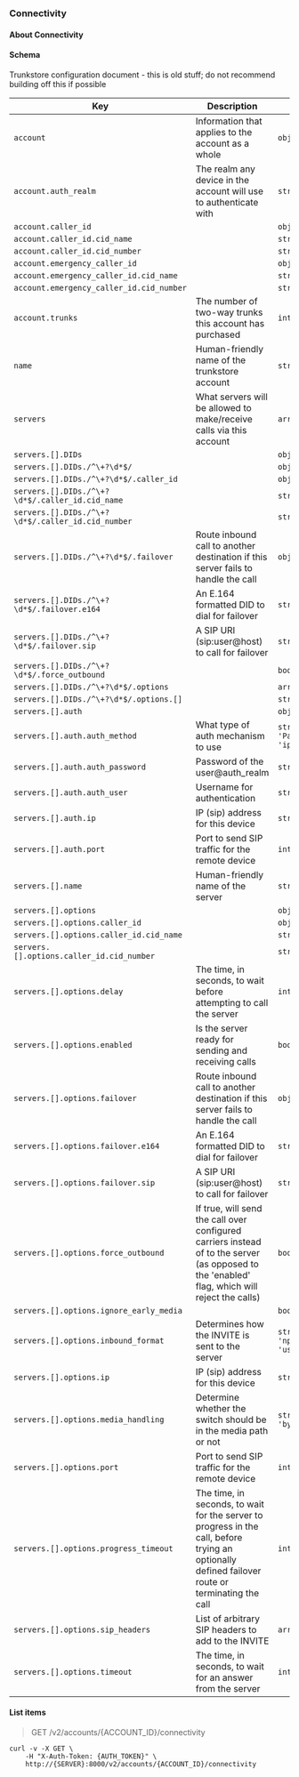 ### Connectivity

#### About Connectivity

#### Schema

Trunkstore configuration document - this is old stuff; do not recommend building off this if possible

Key | Description | Type | Default | Required
--- | ----------- | ---- | ------- | --------
`account` | Information that applies to the account as a whole | `object` |   | `false`
`account.auth_realm` | The realm any device in the account will use to authenticate with | `string(1..)` |   | `false`
`account.caller_id` |   | `object` |   | `false`
`account.caller_id.cid_name` |   | `string(0..35)` |   | `false`
`account.caller_id.cid_number` |   | `string(0..35)` |   | `false`
`account.emergency_caller_id` |   | `object` |   | `false`
`account.emergency_caller_id.cid_name` |   | `string(0..35)` |   | `false`
`account.emergency_caller_id.cid_number` |   | `string(0..35)` |   | `false`
`account.trunks` | The number of two-way trunks this account has purchased | `integer` |   | `false`
`name` | Human-friendly name of the trunkstore account | `string` |   | `false`
`servers` | What servers will be allowed to make/receive calls via this account | `array(object)` | `[]` | `false`
`servers.[].DIDs` |   | `object` |   | `false`
`servers.[].DIDs./^\+?\d*$/` |   | `object` |   | `false`
`servers.[].DIDs./^\+?\d*$/.caller_id` |   | `object` |   | `false`
`servers.[].DIDs./^\+?\d*$/.caller_id.cid_name` |   | `string(1..35)` |   | `true`
`servers.[].DIDs./^\+?\d*$/.caller_id.cid_number` |   | `string(1..35)` |   | `true`
`servers.[].DIDs./^\+?\d*$/.failover` | Route inbound call to another destination if this server fails to handle the call | `object` |   | `false`
`servers.[].DIDs./^\+?\d*$/.failover.e164` | An E.164 formatted DID to dial for failover | `string` |   | `false`
`servers.[].DIDs./^\+?\d*$/.failover.sip` | A SIP URI (sip:user@host) to call for failover | `string` |   | `false`
`servers.[].DIDs./^\+?\d*$/.force_outbound` |   | `boolean` | `false` | `false`
`servers.[].DIDs./^\+?\d*$/.options` |   | `array(string)` |   | `false`
`servers.[].DIDs./^\+?\d*$/.options.[]` |   | `string` |   | `false`
`servers.[].auth` |   | `object` |   | `true`
`servers.[].auth.auth_method` | What type of auth mechanism to use | `string('password', 'Password', 'IP', 'ip')` | `password` | `true`
`servers.[].auth.auth_password` | Password of the user@auth_realm | `string(1..)` |   | `false`
`servers.[].auth.auth_user` | Username for authentication | `string(1..)` |   | `false`
`servers.[].auth.ip` | IP (sip) address for this device | `string` |   | `false`
`servers.[].auth.port` | Port to send SIP traffic for the remote device | `integer` |   | `false`
`servers.[].name` | Human-friendly name of the server | `string(1..)` |   | `false`
`servers.[].options` |   | `object` |   | `false`
`servers.[].options.caller_id` |   | `object` |   | `false`
`servers.[].options.caller_id.cid_name` |   | `string(1..35)` |   | `true`
`servers.[].options.caller_id.cid_number` |   | `string(1..35)` |   | `true`
`servers.[].options.delay` | The time, in seconds, to wait before attempting to call the server | `integer` | `0` | `false`
`servers.[].options.enabled` | Is the server ready for sending and receiving calls | `boolean` | `true` | `false`
`servers.[].options.failover` | Route inbound call to another destination if this server fails to handle the call | `object` |   | `false`
`servers.[].options.failover.e164` | An E.164 formatted DID to dial for failover | `string` |   | `false`
`servers.[].options.failover.sip` | A SIP URI (sip:user@host) to call for failover | `string` |   | `false`
`servers.[].options.force_outbound` | If true, will send the call over configured carriers instead of to the server (as opposed to the 'enabled' flag, which will reject the calls) | `boolean` | `false` | `false`
`servers.[].options.ignore_early_media` |   | `boolean` |   | `false`
`servers.[].options.inbound_format` | Determines how the INVITE is sent to the server | `string('e164', 'npan', '1npan', 'username')` | `npan` | `false`
`servers.[].options.ip` | IP (sip) address for this device | `string` |   | `false`
`servers.[].options.media_handling` | Determine whether the switch should be in the media path or not | `string('process', 'bypass')` | `bypass` | `false`
`servers.[].options.port` | Port to send SIP traffic for the remote device | `integer` |   | `false`
`servers.[].options.progress_timeout` | The time, in seconds, to wait for the server to progress in the call, before trying an optionally defined failover route or terminating the call | `integer` |   | `false`
`servers.[].options.sip_headers` | List of arbitrary SIP headers to add to the INVITE | `array(object)` |   | `false`
`servers.[].options.timeout` | The time, in seconds, to wait for an answer from the server | `integer` |   | `false`




#### List items

> GET /v2/accounts/{ACCOUNT_ID}/connectivity

```shell
curl -v -X GET \
    -H "X-Auth-Token: {AUTH_TOKEN}" \
    http://{SERVER}:8000/v2/accounts/{ACCOUNT_ID}/connectivity
```
